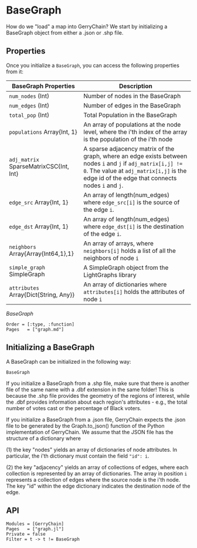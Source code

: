 # BaseGraph

How do we "load" a map into GerryChain? We start by initializing a BaseGraph
object from either a .json or .shp file.

## Properties
Once you initialize a `BaseGraph`, you can access the following properties from it:

| BaseGraph Properties                       | Description                                                                              |
|--------------------------------------------|------------------------------------------------------------------------------------------|
| `num_nodes` (Int)                          | Number of nodes in the BaseGraph                                                         |
| `num_edges` (Int)                          | Number of edges in the BaseGraph                                                         |
| `total_pop` (Int)                          | Total Population in the BaseGraph                                                        |
| `populations` Array{Int, 1}                | An array of populations at the node level, where the i'th index of the array is the population of the i'th node |
| `adj_matrix` SparseMatrixCSC{Int, Int}     | A sparse adjacency matrix of the graph, where an edge exists between nodes `i` and `j` if `adj_matrix[i,j] != 0`. The value at `adj_matrix[i,j]` is the edge id of the edge that connects nodes `i` and `j`. |
| `edge_src` Array{Int, 1}                   | An array of length(num_edges) where `edge_src[i]` is the source of the edge `i`. |
| `edge_dst` Array{Int, 1}                   | An array of length(num_edges) where `edge_dst[i]` is the destination of the edge `i`. |
| `neighbors` Array{Array{Int64,1},1}        | An array of arrays, where `neighbors[i]` holds a list of all the neighbors of node `i` |
| `simple_graph` SimpleGraph                 | A SimpleGraph object from the LightGraphs library |
| `attributes` Array{Dict{String, Any}}      | An array of dictionaries where `attributes[i]` holds the attributes of node `i` |

*BaseGraph*

```@index
Order = [:type, :function]
Pages   = ["graph.md"]
```

## Initializing a BaseGraph
A BaseGraph can be initialized in the following way:

```@docs
BaseGraph
```

If you initialize a BaseGraph from a .shp file, make sure that there is
another file of the same name with a .dbf extension in the same folder!
This is because the .shp file provides the geometry of the regions of interest,
while the .dbf provides information about each region's attributes - e.g.,
the total number of votes cast or the percentage of Black voters.

If you initialize a BaseGraph from a .json file, GerryChain expects the .json file
to be generated by the Graph.to_json() function of the Python implementation of GerryChain.
We assume that the JSON file has the structure of a dictionary where

(1) the key "nodes" yields an array of dictionaries of node attributes.
In particular, the i'th dictionary must contain the field `"id": i`.

(2) the key "adjacency" yields an array of collections of edges, where each
collection is represented by an array of dictionaries. The array in position
`i` represents a collection of edges where the source node is the i'th node.
The key "id" within the edge dictionary indicates the destination node of the
edge.


## API

```@autodocs
Modules = [GerryChain]
Pages   = ["graph.jl"]
Private = false
Filter = t -> t != BaseGraph
```
